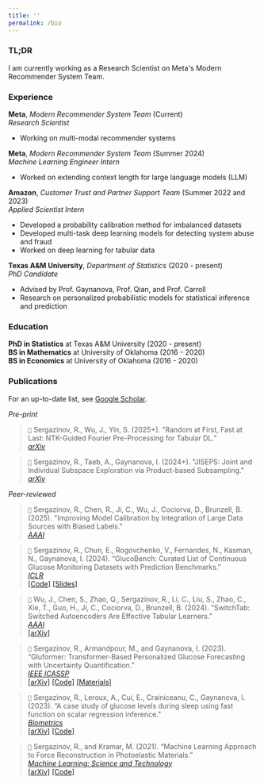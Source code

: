 ```yaml
---
title: ''
permalink: /bio
---
```


### TL;DR

I am currently working as a Research Scientist on Meta's Modern Recommender System Team. 

### Experience

**Meta**, *Modern Recommender System Team* (Current)  
*Research Scientist* 
- Working on multi-modal recommender systems

**Meta**, *Modern Recommender System Team* (Summer 2024)  
*Machine Learning Engineer Intern* 
- Worked on extending context length for large language models (LLM)

**Amazon**, *Customer Trust and Partner Support Team* (Summer 2022 and 2023)  
*Applied Scientist Intern* 
- Developed a probability calibration method for imbalanced datasets
- Developed multi-task deep learning models for detecting system abuse and fraud
- Worked on deep learning for tabular data

**Texas A&M University**, *Department of Statistics* (2020 - present)  
*PhD Candidate* 
- Advised by Prof. Gaynanova, Prof. Qian, and Prof. Carroll
- Research on personalized probabilistic models for statistical inference and prediction

### Education

**PhD in Statistics** at Texas A&M University (2020 - present)  
**BS in Mathematics** at University of Oklahoma (2016 - 2020)  
**BS in Economics** at University of Oklahoma (2016 - 2020)  

### Publications

For an up-to-date list, see [Google Scholar](https://scholar.google.com/citations?user=OhV6QOkAAAAJ&hl=en).

*Pre-print*

> ``📄`` Sergazinov, R., Wu, J., Yin, S. (2025+). "Random at First, Fast at Last: NTK-Guided Fourier Pre-Processing for Tabular DL."  
> [*arXiv*](https://arxiv.org/abs/2506.02406)

> ``📄`` Sergazinov, R., Taeb, A., Gaynanova, I. (2024+). "JISEPS: Joint and Individual Subspace Exploration via Product-based Subsampling."  
> [*arXiv*](https://arxiv.org/pdf/2410.19125?)


*Peer-reviewed*

> ``📄`` Sergazinov, R., Chen, R., Ji, C., Wu, J., Cociorva, D., Brunzell, B. (2025). "Improving Model Calibration by Integration of Large Data Sources with Biased Labels."  
> [*AAAI*](https://ojs.aaai.org/index.php/AAAI/article/download/34240/36395)

> ``📄`` Sergazinov, R., Chun, E., Rogovchenko, V., Fernandes, N., Kasman, N., Gaynanova, I. (2024).  “GlucoBench: Curated List of Continuous Glucose Monitoring Datasets with Prediction Benchmarks.”  
> [*ICLR*](https://openreview.net/forum?id=cUSNs8nGaV)  
> [\[Code\]](https://github.com/IrinaStatsLab/GlucoBench) [\[Slides\]](https://recorder-v3.slideslive.com/?share=90864&s=7a66f9dd-db31-4277-865d-ac790a1ff30e)

> ``📄`` Wu, J., Chen, S., Zhao, Q., Sergazinov, R., Li, C., Liu, S., Zhao, C., Xie, T., Guo, H., Ji, C., Cociorva, D., Brunzell, B. (2024). “SwitchTab: Switched Autoencoders Are Effective Tabular Learners.”  
> [*AAAI*](https://aaai.org/wp-content/uploads/2024/01/AAAI_Main-Track_2024-01-04.pdf)  
> [\[arXiv\]](https://arxiv.org/abs/2401.02013) 

> ``📄`` Sergazinov, R., Armandpour, M., and Gaynanova, I. (2023). “Gluformer: Transformer-Based Personalized Glucose Forecasting with Uncertainty Quantification.”  
> [*IEEE ICASSP*](https://ieeexplore.ieee.org/document/10096419)  
> [\[arXiv\]](https://arxiv.org/abs/2209.04526) [\[Code\]](https://github.com/mrsergazinov/gluformer) [\[Materials\]](https://sigport.org/documents/gluformer-transformer-based-personalized-glucose-forecasting-uncertainty-quantification-0)

> ``📄`` Sergazinov, R., Leroux, A., Cui, E., Crainiceanu, C., Gaynanova, I. (2023). “A case study of glucose levels during sleep using fast function on scalar regression inference.”   
> [*Biometrics*](https://pubmed.ncbi.nlm.nih.gov/37189239/)  
> [\[arXiv\]](https://arxiv.org/abs/2205.08439) [\[Code\]](https://github.com/IrinaStatsLab/cgm-sleep-inference)

> ``📄`` Sergazinov, R., and Kramar, M. (2021).  “Machine Learning Approach to Force Reconstruction in Photoelastic Materials.”  
> [*Machine Learning: Science and Technology*](https://doi.org/10.1088/2632-2153/ac29d5)  
> [\[arXiv\]](https://arxiv.org/abs/2010.01163) [\[Code\]](https://github.com/mrsergazinov/particle-force-cnn) 